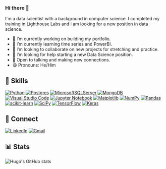 ### Hi there 👋

<!--
**hapl/hapl** is a ✨ _special_ ✨ repository because its `README.md` (this file) appears on your GitHub profile.
-->
I'm a data scientist with a background in computer science. I completed my training in Lighthouse Labs and I am looking for a new position in data science.

- 🔭 I’m currently working on building my portfolio.
- 🌱 I’m currently learning time series and PowerBI.
- 👯 I’m looking to collaborate on new projects for stretching and practice.
- 🤔 I’m looking for help starting a new Data Science position.
- 💬 Open to talking and making new connections.
- 😄 Pronouns: He/Him


🎯 Skills
---
[![Python](https://img.shields.io/badge/python-3670A0?style=for-the-badge&logo=python&logoColor=ffdd54)](#)
[![Postgres](https://img.shields.io/badge/postgres-%23316192.svg?style=for-the-badge&logo=postgresql&logoColor=white)](#)
[![MicrosoftSQLServer](https://img.shields.io/badge/Microsoft%20SQL%20Server-CC2927?style=for-the-badge&logo=microsoft%20sql%20server&logoColor=white)](#)
[![MongoDB](https://img.shields.io/badge/MongoDB-%234ea94b.svg?style=for-the-badge&logo=mongodb&logoColor=white)](#)
[![Visual Studio Code](https://img.shields.io/badge/Visual%20Studio%20Code-0078d7.svg?style=for-the-badge&logo=visual-studio-code&logoColor=white)](#)
[![Jupyter Notebook](https://img.shields.io/badge/jupyter-%23FA0F00.svg?style=for-the-badge&logo=jupyter&logoColor=white)](#)
[![Matplotlib](https://img.shields.io/badge/Matplotlib-%23ffffff.svg?style=for-the-badge&logo=Matplotlib&logoColor=black)](#)
[![NumPy](https://img.shields.io/badge/numpy-%23013243.svg?style=for-the-badge&logo=numpy&logoColor=white)](#)
[![Pandas](https://img.shields.io/badge/pandas-%23150458.svg?style=for-the-badge&logo=pandas&logoColor=white)](#)
[![scikit-learn](https://img.shields.io/badge/scikit--learn-%23F7931E.svg?style=for-the-badge&logo=scikit-learn&logoColor=white)](#)
[![SciPy](https://img.shields.io/badge/SciPy-%230C55A5.svg?style=for-the-badge&logo=scipy&logoColor=%white)](#)
[![TensorFlow](https://img.shields.io/badge/TensorFlow-%23FF6F00.svg?style=for-the-badge&logo=TensorFlow&logoColor=white)](#)
[![Keras](https://img.shields.io/badge/Keras-%23D00000.svg?style=for-the-badge&logo=Keras&logoColor=white)](#)

🤝 Connect
---
[![LinkedIn](https://img.shields.io/badge/linkedin-%230077B5.svg?style=for-the-badge&logo=linkedin&logoColor=white)](https://www.linkedin.com/in/hugo-perdomo/)
[![Gmail](https://img.shields.io/badge/Gmail-D14836?style=for-the-badge&logo=gmail&logoColor=white)](mailto:hugo.perdomo@gmail.com)

📊 Stats
---

![Hugo's GitHub stats](https://github-readme-stats.vercel.app/api?username=hapl&show_icons=true&bg_color=00000000&hide=stars,prs,contribs)
